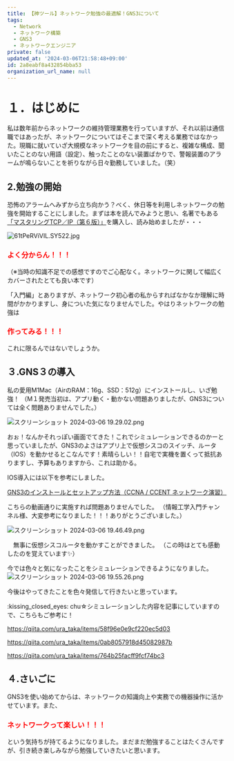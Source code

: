 ```yaml
---
title: 【神ツール】ネットワーク勉強の最適解！GNS3について
tags:
  - Network
  - ネットワーク構築
  - GNS3
  - ネットワークエンジニア
private: false
updated_at: '2024-03-06T21:58:48+09:00'
id: 2a8eabf8a432854bba53
organization_url_name: null
---
```

# １．はじめに
私は数年前からネットワークの維持管理業務を行っていますが、それ以前は通信職ではあったが、ネットワークについてはそこまで深く考える業務ではなかった。現職に就いていざ大規模なネットワークを目の前にすると、複雑な構成、聞いたことのない用語（設定）、触ったことのない装置ばかりで、警報装置のアラームが鳴らないことを祈りながら日々勤務していました。（笑）



## 2.勉強の開始
恐怖のアラームへみずから立ち向かう？べく、休日等を利用しネットワークの勉強を開始することにしました。まずは本を読んでみようと思い、名著でもある[「マスタリングTCP／IP（第６版）」](https://www.amazon.co.jp/%E3%83%9E%E3%82%B9%E3%82%BF%E3%83%AA%E3%83%B3%E3%82%B0TCP-IP%E2%80%95%E5%85%A5%E9%96%80%E7%B7%A8%E2%80%95-%E7%AC%AC6%E7%89%88-%E4%BA%95%E4%B8%8A-%E7%9B%B4%E4%B9%9F/dp/4274224473/ref=sr_1_1?adgrpid=123599780051&dib=eyJ2IjoiMSJ9.76r2OTRtT8oF7WOLVK0NyBqpaxD4owuriTga1qP8bI66TgwwXBV4T6clhIaAP-RmAHwCizyJy7wNwDD7rh_gTtEi2J8SfVmA86ogWyBB_iw1dUpubaQAZPMiAgeI4ivJqeohebZrQhgTs4lfSW2MvpntG6uAelEhR2EDLEz6-M6ouYBtznZk57SZqoutbOgtx7QyILR_oseZPS9sO_1z2592T-6xoH5S04rFSJ2fhH_KKsOoN9HCSB6cUAfPk4HVnAoQpmrRTmmnn0CLmxtRLm0cDrDHWwc-_2Nie-rV6ak.jCcChxbr-rQYnL6osK5ATzMzbun5uy99MzYzw7e_0Y4&dib_tag=se&gclid=CjwKCAiAopuvBhBCEiwAm8jaMSsQmkraRXBQDsCoDeg08MQSNOYKa9-DsBiJToAiDKaaV9HrTC0IihoCKD8QAvD_BwE&hvadid=678984677643&hvdev=c&hvlocphy=1009308&hvnetw=g&hvqmt=e&hvrand=3507712229708110119&hvtargid=kwd-417611595988&hydadcr=27271_14738618&jp-ad-ap=0&keywords=%E3%83%9E%E3%82%B9%E3%82%BF%E3%83%AA%E3%83%B3%E3%82%B0+tcp+ip+%E5%85%A5%E9%96%80+%E7%B7%A8&qid=1709693395&sr=8-1)を購入し、読み始めましたが・・・

![61tPeRViVIL._SY522_.jpg](https://qiita-image-store.s3.ap-northeast-1.amazonaws.com/0/3734215/5fe88ce0-fcbc-09dd-2c4d-ba29a34d6ebd.jpeg)



### <font color="red">**よく分からん！！！**</font>
（※当時の知識不足での感想ですのでご心配なく。ネットワークに関して幅広くカバーされたとても良い本です）

「入門編」とありますが、ネットワーク初心者の私からすればなかなか理解に時間がかかりますし、身についた気になりませんでした。やはりネットワークの勉強は

### <font color="red">**作ってみる！！！**</font>

これに限るんではないでしょうか。


## ３.GNS３の導入
私の愛用M1Mac（AirのRAM：16g、SSD：512g）にインストールし、いざ勉強！
（M１発売当初は、アプリ動く・動かない問題ありましたが、GNS3については全く問題ありませんでした。）

![スクリーンショット 2024-03-06 19.29.02.png](https://qiita-image-store.s3.ap-northeast-1.amazonaws.com/0/3734215/561f6951-e7bc-ab29-cf25-7fec82b2a19b.png)

おぉ！なんかそれっぽい画面でてきた！これでシミュレーションできるのかーと思っていましたが、GNS3のよさはアプリ上で仮想シスコのスイッチ、ルータ（IOS）を動かせるとこなんです！素晴らしい！！自宅で実機を置くって抵抗ありますし、予算もありますから、これは助かる。


IOS導入には以下を参考にしました。

[GNS3のインストールとセットアップ方法（CCNA / CCENT ネットワーク演習）](https://youtu.be/ltXaFa8FkEI?si=07coFTKbpsznvFk0)

こちらの動画通りに実施すれば問題ありませんでした。
（情報工学入門チャンネル様、大変参考になりました！！！ありがとうございました。）

![スクリーンショット 2024-03-06 19.46.49.png](https://qiita-image-store.s3.ap-northeast-1.amazonaws.com/0/3734215/1450a0bd-d7ff-012a-eae5-80be1f891caf.png)

　無事に仮想シスコルータを動かすことができました。
 （この時はとても感動したのを覚えています✨）


 今では色々と気になったことをシミュレーションできるようになりました。
 ![スクリーンショット 2024-03-06 19.55.26.png](https://qiita-image-store.s3.ap-northeast-1.amazonaws.com/0/3734215/394eeb5b-17f5-c43e-92d2-e097ff569290.png)

今後はやってきたことを色々発信して行きたいと思っています。

\:kissing_closed_eyes: chu☆シミュレーションした内容を記事にしていますので、こちらもご参考に！

https://qiita.com/ura_taka/items/58f96e0e9cf220ec5d03

https://qiita.com/ura_taka/items/0ab8057918d45082987b

https://qiita.com/ura_taka/items/764b25facff9fcf74bc3

## ４.さいごに
GNS3を使い始めてからは、ネットワークの知識向上や実務での機器操作に活かせています。また、

### <font color="red">**ネットワークって楽しい！！！**</font>

という気持ちが持てるようになりました。まだまだ勉強することはたくさんですが、引き続き楽しみながら勉強していきたいと思います。
